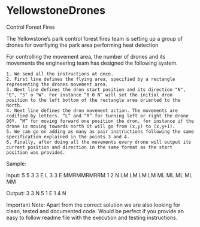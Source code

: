 # YellowstoneDrones
Control Forest Fires

The Yellowstone’s park control forest fires team is setting up a group of drones for overflying the park area performing heat detection  

For controlling the movement area, the number of drones and its movements the engineering team has designed the following system.

    1. We send all the instructions at once.
    2. First line defines the flying area, specified by a rectangle representing the drones movement area.
    3. Next line defines the dron start position and its direction "N", "E", "S" o "W". For instance “0 0 N” will set the initial dron position to the left bottom of the rectangle area oriented to the North.
    4. Next line defines the dron movement action. The movements are codified by letters. “L” and “R” for turning left or right the drone 90º. “M” for moving forward one position the dron, for instance if the drone is moving towards north it will go from (x,y) to (x,y+1).
    5. We can go on adding as many as pair instructions following the same specification explained in the points 3 and 4.
    6. Finally, after doing all the movements every drone will output its current position and direction in the same format as the start position was provided. 

Sample:

Input:
5 5
3 3 E
L
3 3 E
MMRMMRMRRM
1 2 N
LM LM LM LM ML ML ML ML MM

Output:
3 3 N
5 1 E
1 4 N

Important Note:
Apart from the correct solution we are also looking for clean, tested and documented code. Would be perfect if you provide an easy to follow readme file with the execution and testing instructions.

